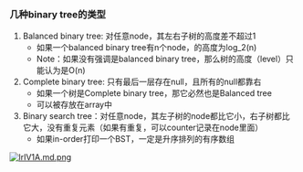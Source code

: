 ### 几种binary tree的类型
1. Balanced binary tree: 对任意node，其左右子树的高度差不超过1 
    - 如果一个balanced binary tree有n个node，的高度为log_2(n)
    - Note：如果没有强调是balanced binary tree，那么树的高度（level）只能认为是O(n)
2. Complete binary tree: 只有最后一层存在null，且所有的null都靠右
    - 如果一个树是Complete binary tree，那它必然也是Balanced tree
    - 可以被存放在array中
3. Binary search tree：对任意node，其左子树的node都比它小，右子树都比它大，没有重复元素（如果有重复，可以counter记录在node里面）
    - 如果in-order打印一个BST，一定是升序排列的有序数组

[![lrIV1A.md.png](https://s2.ax1x.com/2020/01/06/lrIV1A.md.png)]()

